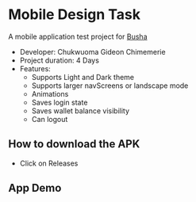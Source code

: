 # Mobile Design Task

A mobile application test project for [Busha](https://www.busha.co/)

- Developer: Chukwuoma Gideon Chimemerie
- Project duration: 4 Days
- Features:
  - Supports Light and Dark theme
  - Supports larger navScreens or landscape mode
  - Animations
  - Saves login state
  - Saves wallet balance visibility
  - Can logout

## How to download the APK

- Click on Releases

## App Demo
